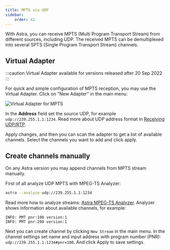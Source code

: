 ```yaml
---
title: MPTS via UDP
sidebar:
    order: 42
---
```


With Astra, you can receive MPTS (Multi Program Transport Stream) from different sources, including UDP. The received MPTS can be demultiplexed into several SPTS (Single Program Transport Stream) channels.

## Virtual Adapter

:::caution
Virtual Adapter available for versions released after 20 Sep 2022
:::

For quick and simple configuration of MPTS reception, you may use the Virtual Adapter. Click on "New Adapter" in the main menu:

![Virtual Adapter for MPTS](https://cdn.cesbo.com/help/astra/receiving/ip/mpts-via-udp/virtual-mpts.png)

In the **Address** field set the source UDP, for example `udp://239.255.1.1:1234`. Read more about UDP address format in [Receiving UDP/RTP](/en/astra/receiving/udp/).

Apply changes, and then you can scan the adapter to get a list of available channels. Select the channels you want to add and click apply.

## Create channels manually

On any Astra version you may append channels from MPTS stream manually.

First of all analyze UDP MPTS with MPEG-TS Analyzer:

```sh
astra --analyze udp://239.255.1.1:1234
```

Read more how to analyze streams: [Astra MPEG-TS Analyzer](/en/articles/tools-and-utilities/astra-mpeg-ts-analyzer/). Analyzer shows information about available channels, for example:

```
INFO: PMT pnr:100 version:1
INFO: PMT pnr:200 version:1
```

Next you can create channel by clicking `New Stream` in the main menu. In the channel settings set name and input address with program number (PNR): `udp://239.255.1.1:1234#pnr=100`. And click Apply to save settings.
